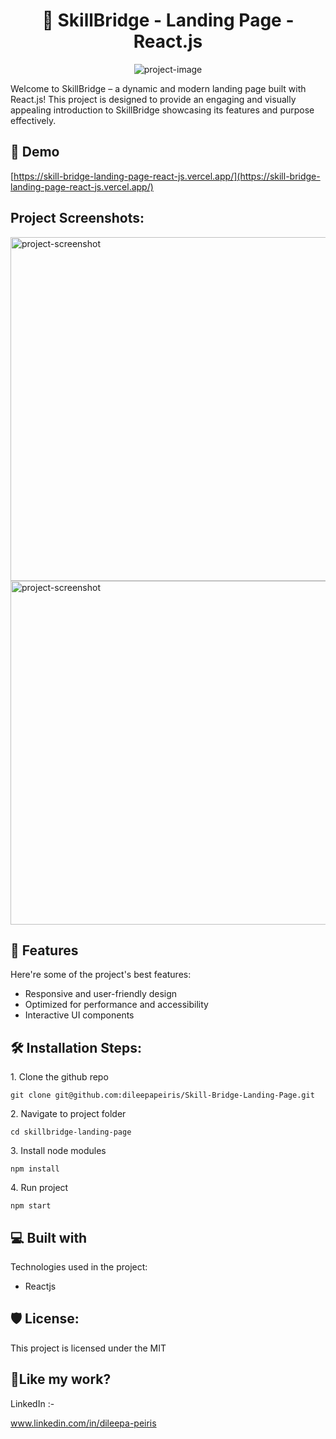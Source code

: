 <h1 align="center" id="title">🚀 SkillBridge - Landing Page - React.js</h1>

<p align="center"><img src="https://socialify.git.ci/dileepapeiris/Skill-Bridge-Landing-Page-React.js/image?custom_description=+SkillBridge+%E2%80%93+a+dynamic+and+modern+landing+page+built+with+React.js%21&amp;description=1&amp;language=1&amp;name=1&amp;owner=1&amp;pattern=Floating+Cogs&amp;theme=Light" alt="project-image"></p>

<p id="description">Welcome to SkillBridge – a dynamic and modern landing page built with React.js! This project is designed to provide an engaging and visually appealing introduction to SkillBridge showcasing its features and purpose effectively.</p>

<h2>🚀 Demo</h2>

[https://skill-bridge-landing-page-react-js.vercel.app/](https://skill-bridge-landing-page-react-js.vercel.app/)

<h2>Project Screenshots:</h2>

<img src="https://i.postimg.cc/TwgfwhpJ/skillbridge-react-js.png" alt="project-screenshot" width="1366" height="550/">

<img src="https://i.postimg.cc/3rj3Q4MK/image-2.png" alt="project-screenshot" width="1366" height="550/">

  
  
<h2>🧐 Features</h2>

Here're some of the project's best features:

*   Responsive and user-friendly design
*   Optimized for performance and accessibility
*   Interactive UI components

<h2>🛠️ Installation Steps:</h2>

<p>1. Clone the github repo</p>

```
git clone git@github.com:dileepapeiris/Skill-Bridge-Landing-Page.git
```

<p>2. Navigate to project folder</p>

```
cd skillbridge-landing-page
```

<p>3. Install node modules</p>

```
npm install
```

<p>4. Run project</p>

```
npm start
```

  
  
<h2>💻 Built with</h2>

Technologies used in the project:

*   Reactjs

<h2>🛡️ License:</h2>

This project is licensed under the MIT

<h2>💖Like my work?</h2>

LinkedIn :-<p>www.linkedin.com/in/dileepa-peiris</p>

